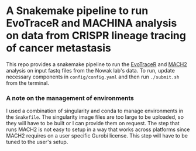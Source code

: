 # A Snakemake pipeline to run EvoTraceR and MACHINA analysis on data from CRISPR lineage tracing of cancer metastasis

This repo provides a snakemake pipeline to run the [EvoTraceR](https://github.com/Nowak-Lab/EvoTraceR) and [MACH2](https://github.com/elkebir-group/MACH2) analysis on input fastq files from the Nowak lab's data. To run, update necessary components in `config/config.yaml` and then run `./submit.sh` from the terminal.


### A note on the management of environments

I used a combination of singularity and conda to manage environments in the `Snakefile`. The singularity image files are too large to be uploaded, so they will have to be built or I can provide them on request. The step that runs MACH2 is not easy to setup in a way that works across platforms since MACH2 requires on a user specific Gurobi license. This step will have to be tuned to the user's setup.